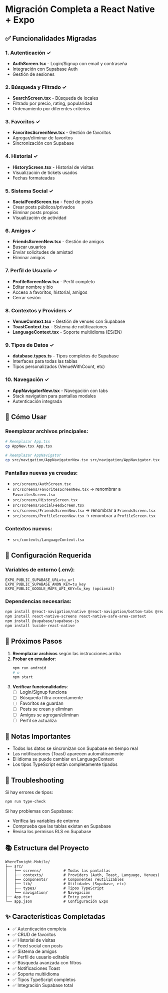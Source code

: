 # Migración Completa a React Native + Expo

## ✅ Funcionalidades Migradas

### 1. **Autenticación** ✓
- **AuthScreen.tsx** - Login/Signup con email y contraseña
- Integración con Supabase Auth
- Gestión de sesiones

### 2. **Búsqueda y Filtrado** ✓
- **SearchScreen.tsx** - Búsqueda de locales
- Filtrado por precio, rating, popularidad
- Ordenamiento por diferentes criterios

### 3. **Favoritos** ✓
- **FavoritesScreenNew.tsx** - Gestión de favoritos
- Agregar/eliminar de favoritos
- Sincronización con Supabase

### 4. **Historial** ✓
- **HistoryScreen.tsx** - Historial de visitas
- Visualización de tickets usados
- Fechas formateadas

### 5. **Sistema Social** ✓
- **SocialFeedScreen.tsx** - Feed de posts
- Crear posts públicos/privados
- Eliminar posts propios
- Visualización de actividad

### 6. **Amigos** ✓
- **FriendsScreenNew.tsx** - Gestión de amigos
- Buscar usuarios
- Enviar solicitudes de amistad
- Eliminar amigos

### 7. **Perfil de Usuario** ✓
- **ProfileScreenNew.tsx** - Perfil completo
- Editar nombre y bio
- Acceso a favoritos, historial, amigos
- Cerrar sesión

### 8. **Contextos y Providers** ✓
- **VenueContext.tsx** - Gestión de venues con Supabase
- **ToastContext.tsx** - Sistema de notificaciones
- **LanguageContext.tsx** - Soporte multiidioma (ES/EN)

### 9. **Tipos de Datos** ✓
- **database.types.ts** - Tipos completos de Supabase
- Interfaces para todas las tablas
- Tipos personalizados (VenueWithCount, etc)

### 10. **Navegación** ✓
- **AppNavigatorNew.tsx** - Navegación con tabs
- Stack navigation para pantallas modales
- Autenticación integrada

## 📱 Cómo Usar

### Reemplazar archivos principales:

```bash
# Reemplazar App.tsx
cp AppNew.tsx App.tsx

# Reemplazar AppNavigator
cp src/navigation/AppNavigatorNew.tsx src/navigation/AppNavigator.tsx
```

### Pantallas nuevas ya creadas:
- `src/screens/AuthScreen.tsx`
- `src/screens/FavoritesScreenNew.tsx` → renombrar a `FavoritesScreen.tsx`
- `src/screens/HistoryScreen.tsx`
- `src/screens/SocialFeedScreen.tsx`
- `src/screens/FriendsScreenNew.tsx` → renombrar a `FriendsScreen.tsx`
- `src/screens/ProfileScreenNew.tsx` → renombrar a `ProfileScreen.tsx`

### Contextos nuevos:
- `src/contexts/LanguageContext.tsx`

## 🔧 Configuración Requerida

### Variables de entorno (.env):
```
EXPO_PUBLIC_SUPABASE_URL=tu_url
EXPO_PUBLIC_SUPABASE_ANON_KEY=tu_key
EXPO_PUBLIC_GOOGLE_MAPS_API_KEY=tu_key (opcional)
```

### Dependencias necesarias:
```bash
npm install @react-navigation/native @react-navigation/bottom-tabs @react-navigation/native-stack
npm install react-native-screens react-native-safe-area-context
npm install @supabase/supabase-js
npm install lucide-react-native
```

## 🚀 Próximos Pasos

1. **Reemplazar archivos** según las instrucciones arriba
2. **Probar en emulador**:
   ```bash
   npm run android
   # o
   npm start
   ```
3. **Verificar funcionalidades**:
   - [ ] Login/Signup funciona
   - [ ] Búsqueda filtra correctamente
   - [ ] Favoritos se guardan
   - [ ] Posts se crean y eliminan
   - [ ] Amigos se agregan/eliminan
   - [ ] Perfil se actualiza

## 📝 Notas Importantes

- Todos los datos se sincronizan con Supabase en tiempo real
- Las notificaciones (Toast) aparecen automáticamente
- El idioma se puede cambiar en LanguageContext
- Los tipos TypeScript están completamente tipados

## 🐛 Troubleshooting

Si hay errores de tipos:
```bash
npm run type-check
```

Si hay problemas con Supabase:
- Verifica las variables de entorno
- Comprueba que las tablas existan en Supabase
- Revisa los permisos RLS en Supabase

## 📚 Estructura del Proyecto

```
WhereTonight-Mobile/
├── src/
│   ├── screens/          # Todas las pantallas
│   ├── contexts/         # Providers (Auth, Toast, Language, Venues)
│   ├── components/       # Componentes reutilizables
│   ├── lib/              # Utilidades (Supabase, etc)
│   ├── types/            # Tipos TypeScript
│   └── navigation/       # Navegación
├── App.tsx               # Entry point
└── app.json              # Configuración Expo
```

## ✨ Características Completadas

- ✅ Autenticación completa
- ✅ CRUD de favoritos
- ✅ Historial de visitas
- ✅ Feed social con posts
- ✅ Sistema de amigos
- ✅ Perfil de usuario editable
- ✅ Búsqueda avanzada con filtros
- ✅ Notificaciones Toast
- ✅ Soporte multiidioma
- ✅ Tipos TypeScript completos
- ✅ Integración Supabase total

